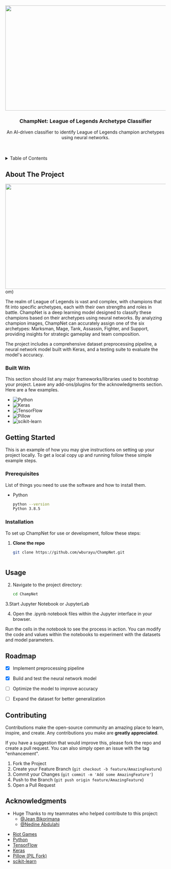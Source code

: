 <a name="readme-top"></a>


<br />
<div align="center">
  <a href="https://github.com/your_github_username/ChampNet">
    <img src="https://static.wikia.nocookie.net/leagueoflegends/images/a/a7/Team_Builder_roles.png/revision/latest?cb=20140706160456" width="720" height="330">
  </a>

  <h3 align="center">ChampNet: League of Legends Archetype Classifier</h3>

  <p align="center">
    An AI-driven classifier to identify League of Legends champion archetypes using neural networks.
    <br />
    <br />
    <br />
  </p>
</div>

<details>
  <summary>Table of Contents</summary>
  <ol>
    <li>
      <a href="#about-the-project">About The Project</a>
      <ul>
        <li><a href="#built-with">Built With</a></li>
      </ul>
    </li>
    <li><a href="#getting-started">Getting Started</a>
      <ul>
        <li><a href="#prerequisites">Prerequisites</a></li>
        <li><a href="#installation">Installation</a></li>
      </ul>
    </li>
    <li><a href="#usage">Usage</a></li>
    <li><a href="#roadmap">Roadmap</a></li>
    <li><a href="#contributing">Contributing</a></li>
    <li><a href="#acknowledgments">Acknowledgments</a></li>
  </ol>
</details>

## About The Project

<img src="https://www.ibm.com/content/dam/connectedassets-adobe-cms/worldwide-content/cdp/cf/ul/g/3a/b8/ICLH_Diagram_Batch_01_03-DeepNeuralNetwork.png" width="720" height="330">om)

The realm of League of Legends is vast and complex, with champions that fit into specific archetypes, each with their own strengths and roles in battle. ChampNet is a deep learning model designed to classify these champions based on their archetypes using neural networks. By analyzing champion images, ChampNet can accurately assign one of the six archetypes: Marksman, Mage, Tank, Assassin, Fighter, and Support, providing insights for strategic gameplay and team composition.

The project includes a comprehensive dataset preprocessing pipeline, a neural network model built with Keras, and a testing suite to evaluate the model's accuracy.

### Built With

This section should list any major frameworks/libraries used to bootstrap your project. Leave any add-ons/plugins for the acknowledgments section. Here are a few examples.

* ![Python](https://img.shields.io/badge/Python-3776AB?style=for-the-badge&logo=python&logoColor=white)
* ![Keras](https://img.shields.io/badge/Keras-D00000?style=for-the-badge&logo=Keras&logoColor=white)
* ![TensorFlow](https://img.shields.io/badge/TensorFlow-FF6F00?style=for-the-badge&logo=TensorFlow&logoColor=white)
* ![Pillow](https://img.shields.io/badge/Pillow-07C3F2?style=for-the-badge&logo=python&logoColor=white)
* ![scikit-learn](https://img.shields.io/badge/scikit_learn-F7931E?style=for-the-badge&logo=scikit-learn&logoColor=white)

## Getting Started

This is an example of how you may give instructions on setting up your project locally.
To get a local copy up and running follow these simple example steps.

### Prerequisites

List of things you need to use the software and how to install them.

* Python
  ```sh
  python --version
  Python 3.8.5

### Installation

To set up ChampNet for use or development, follow these steps:

1. **Clone the repo**
   ```sh
   git clone https://github.com/wburayu/ChampNet.git



## Usage

2. Navigate to the project directory:
   ```sh
   cd ChampNet

3.Start Jupyter Notebook or JupyterLab

4. Open the .ipynb notebook files within the Jupyter interface in your browser.

Run the cells in the notebook to see the process in action. You can modify the code and values within the notebooks to experiment with the datasets and model parameters.




## Roadmap

- [x] Implement preprocessing pipeline
- [x] Build and test the neural network model
- [ ] Optimize the model to improve accuracy
- [ ] Expand the dataset for better generalization


## Contributing

Contributions make the open-source community an amazing place to learn, inspire, and create. Any contributions you make are **greatly appreciated**.

If you have a suggestion that would improve this, please fork the repo and create a pull request. You can also simply open an issue with the tag "enhancement".

1. Fork the Project
2. Create your Feature Branch (`git checkout -b feature/AmazingFeature`)
3. Commit your Changes (`git commit -m 'Add some AmazingFeature'`)
4. Push to the Branch (`git push origin feature/AmazingFeature`)
5. Open a Pull Request

## Acknowledgments

- Huge Thanks to my teammates who helped contribute to this project:
  - [@Jean Bikorimana](https://github.com/teammate1)
  - [@Nedine Abdulahi](https://github.com/teammate2)


* [Riot Games](https://www.riotgames.com/en)
* [Python](https://www.python.org/)
* [TensorFlow](https://www.tensorflow.org/)
* [Keras](https://keras.io/)
* [Pillow (PIL Fork)](https://pillow.readthedocs.io/en/stable/)
* [scikit-learn](https://scikit-learn.org/)


  


